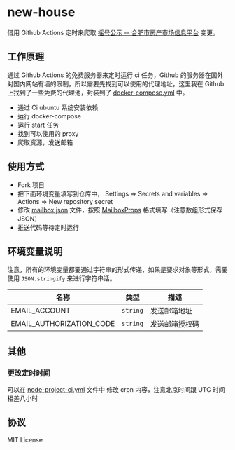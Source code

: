 # new-house

借用 Github Actions 定时来爬取 [摇号公示 -- 合肥市房产市场信息平台](https://www.hfzfzlw.com/spf/Scheme/) 变更。

## 工作原理

通过 Github Actions 的免费服务器来定时运行 ci 任务，Github 的服务器在国外对国内网站有墙的限制，所以需要先找到可以使用的代理地址，这里我在 Github 上找到了一些免费的代理池，封装到了 [docker-compose.yml](./docker-compose.yml) 中。

- 通过 Ci ubuntu 系统安装依赖
- 运行 docker-compose
- 运行 start 任务
- 找到可以使用的 proxy
- 爬取资源，发送邮箱

## 使用方式

- Fork 项目
- 把下面环境变量填写到仓库中， Settings => Secrets and variables => Actions => New repository secret
- 修改 [mailbox.json](./packages/data/mailbox/mailbox.json) 文件，按照 [MailboxProps](./packages/data/mailbox/index.ts) 格式填写（注意数组形式保存 JSON）
- 推送代码等待定时运行

## 环境变量说明

注意，所有的环境变量都要通过字符串的形式传递，如果是要求对象等形式，需要使用 `JSON.stringify` 来进行字符串话。

| 名称                     | 类型     | 描述           |
| ------------------------ | -------- | -------------- |
| EMAIL_ACCOUNT            | `string` | 发送邮箱地址   |
| EMAIL_AUTHORIZATION_CODE | `string` | 发送邮箱授权码 |

<!-- **DOCKERHUB_USERNAME**

Docker 账号

**DOCKERHUB_TOKEN**

Docker 授权码 -->

## 其他

### 更改定时时间

可以在 [node-project-ci.yml](./.github/workflows/node-project-ci.yml) 文件中 修改 cron 内容，注意北京时间跟 UTC 时间相差八小时

## 协议

MIT License
